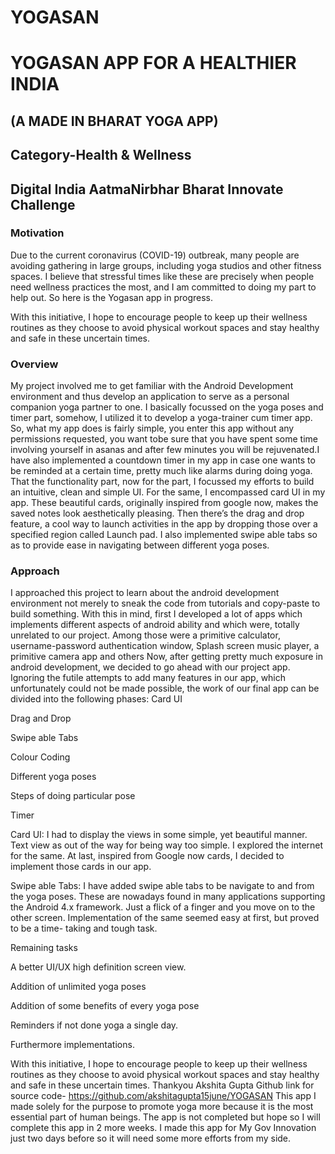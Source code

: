 # YOGASAN

# YOGASAN APP FOR A HEALTHIER INDIA
## (A MADE IN BHARAT YOGA APP)
## Category-Health & Wellness
## Digital India AatmaNirbhar Bharat Innovate Challenge
### Motivation
Due to the current coronavirus (COVID-19) outbreak, many people are avoiding gathering in large groups, including yoga studios and other fitness spaces. I believe that stressful times
like these are precisely when people need wellness practices the most, and I am committed to doing my part to help out.
So here is the Yogasan app in progress.

With this initiative, I hope to encourage people to keep up their wellness routines as they choose to avoid physical workout spaces and stay healthy and safe in these uncertain times.
### Overview
My project involved me to get familiar with the Android Development environment and thus develop an application to serve as a personal companion yoga partner to one. I basically focussed on the yoga poses and timer
part, somehow, I utilized it to develop a yoga-trainer cum timer app. So, what my app does is fairly simple, you enter this app without any permissions requested, you want tobe sure that you have spent some time involving yourself
in asanas and after few minutes you will be rejuvenated.I have also implemented a countdown timer in my app in case one wants to be reminded at a certain time, pretty much like alarms during doing yoga.
That the functionality part, now for the part, I focussed my efforts to build an intuitive, clean and simple UI. For the same, I encompassed card UI in my app. These beautiful cards, originally inspired from google now, makes the saved notes look aesthetically pleasing. Then there’s the drag and
drop feature, a cool way to launch activities in the app by dropping those over a specified region called Launch pad. I also implemented swipe able tabs so as to provide ease in
navigating between different yoga poses.

### Approach
I approached this project to learn about the android development environment not merely to sneak the code from tutorials and copy-paste to build something. With this in mind, first I developed a lot of apps which
implements different aspects of android ability and which were, totally unrelated to our project. Among those were a primitive calculator, username-password authentication window, Splash screen music player, a primitive camera app and others Now, after getting pretty much exposure in android development, we decided to go ahead with our project app. Ignoring the futile attempts to add many features in our app, which unfortunately could not be
made possible, the work of our final app can be divided into the following phases:
Card UI

Drag and Drop

Swipe able Tabs

Colour Coding

Different yoga poses

Steps of doing particular pose

Timer

Card UI:
I had to display the views in some simple, yet beautiful manner. Text view as out of the way for being way too simple. I explored the internet for the same. At last, inspired
from Google now cards, I decided to implement those cards in our app.

Swipe able Tabs:
I have added swipe able tabs to be navigate to and from the yoga poses. These are nowadays found in many applications supporting the Android 4.x framework. Just a flick of a finger and you move on to the other screen. Implementation of the same seemed easy at first, but proved to be a time-
taking and tough task.

Remaining tasks

A better UI/UX high definition screen view.

Addition of unlimited yoga poses

Addition of some benefits of every yoga pose

Reminders if not done yoga a single day.

Furthermore implementations.

With this initiative, I hope to encourage people to keep up
their wellness routines as they choose to avoid physical
workout spaces and stay healthy and safe in these uncertain
times.
Thankyou
Akshita Gupta
Github link for source code-
https://github.com/akshitagupta15june/YOGASAN
This app I made solely for the purpose to promote yoga more because it is the most essential part of human beings. The app is not completed but hope so I will complete this app in 2 more weeks.
I made this app for My Gov Innovation just two days before so it will need some more efforts from my side.

